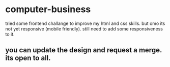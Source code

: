 # computer-business
tried some frontend challange to improve my html and css skills.
but omo its not yet responsive (mobile friendly). still need to add some responsiveness to it.


## you can update the design and request a merge. its open to all.
